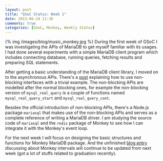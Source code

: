 ```yaml
---
layout: post
title: "GSoC Status: Week 1"
date: 2013-06-24 11:36
comments: true
categories: [GSoC, Monkey, Weekly Status]
---
```


{% img /images/blog/music_monkey.jpg %}
During the first week of GSoC I was investigating the APIs of MariaDB to get myself
familiar with its usages. I had done several experiments with a simple MariaDB
client program which includes connecting database, running queries, fetching results
and preparing SQL statements.

After getting a basic understanding of the MariaDB client library, I moved on to
the asynchronous APIs. There's a [post](https://kb.askmonty.org/en/using-the-non-blocking-library/)
explaining how to use non-blocking interfaces with a trivial example. The non-blocking
APIs are modelled after the normal blocking ones, for example the non-blocking
version of `mysql_real_query` is a couple of functions named `mysql_real_query_start`
and `mysql_real_query_cont`.

Besides the official introduction of non-blocking APIs, there's a Node.js package
`mariasql` that makes use of the non-blocking APIs and serves as a complete reference
of writing a MariaDB driver. I am studying the source code of `mariasql` and the
`redis` package of Monkey to see how I can integrate it with the Monkey's event
loop.

For the next week I will focus on designing the basic structures and functions for
Monkey MariaDB package. And the unfinished [blog entry](http://swpd.github.io/blog/2013/05/18/monkey-http-daemon-internals/)
discussing about Monkey intervals will continue to be updated from next week
(got a lot of stuffs related to graduation recently).
<!-- more -->
